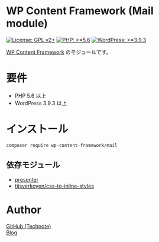 # WP Content Framework (Mail module)

[![License: GPL v2+](https://img.shields.io/badge/License-GPL%20v2%2B-blue.svg)](http://www.gnu.org/licenses/gpl-2.0.html)
[![PHP: >=5.6](https://img.shields.io/badge/PHP-%3E%3D5.6-orange.svg)](http://php.net/)
[![WordPress: >=3.9.3](https://img.shields.io/badge/WordPress-%3E%3D3.9.3-brightgreen.svg)](https://wordpress.org/)

[WP Content Framework](https://github.com/wp-content-framework/core) のモジュールです。

# 要件
- PHP 5.6 以上
- WordPress 3.9.3 以上

# インストール

``` composer require wp-content-framework/mail ```  

## 依存モジュール
* [presenter](https://github.com/wp-content-framework/presenter)  
* [tijsverkoyen/css-to-inline-styles](https://github.com/tijsverkoyen/CssToInlineStyles)

# Author

[GitHub (Technote)](https://github.com/technote-space)  
[Blog](https://technote.space)
